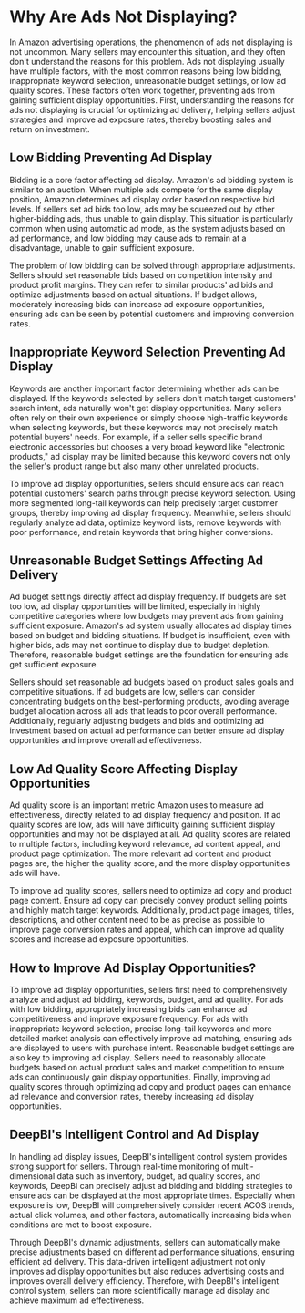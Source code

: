 # Why Are Ads Not Displaying?

In Amazon advertising operations, the phenomenon of ads not displaying is not uncommon. Many sellers may encounter this situation, and they often don't understand the reasons for this problem. Ads not displaying usually have multiple factors, with the most common reasons being low bidding, inappropriate keyword selection, unreasonable budget settings, or low ad quality scores. These factors often work together, preventing ads from gaining sufficient display opportunities. First, understanding the reasons for ads not displaying is crucial for optimizing ad delivery, helping sellers adjust strategies and improve ad exposure rates, thereby boosting sales and return on investment.

## Low Bidding Preventing Ad Display

Bidding is a core factor affecting ad display. Amazon's ad bidding system is similar to an auction. When multiple ads compete for the same display position, Amazon determines ad display order based on respective bid levels. If sellers set ad bids too low, ads may be squeezed out by other higher-bidding ads, thus unable to gain display. This situation is particularly common when using automatic ad mode, as the system adjusts based on ad performance, and low bidding may cause ads to remain at a disadvantage, unable to gain sufficient exposure.

The problem of low bidding can be solved through appropriate adjustments. Sellers should set reasonable bids based on competition intensity and product profit margins. They can refer to similar products' ad bids and optimize adjustments based on actual situations. If budget allows, moderately increasing bids can increase ad exposure opportunities, ensuring ads can be seen by potential customers and improving conversion rates.

## Inappropriate Keyword Selection Preventing Ad Display

Keywords are another important factor determining whether ads can be displayed. If the keywords selected by sellers don't match target customers' search intent, ads naturally won't get display opportunities. Many sellers often rely on their own experience or simply choose high-traffic keywords when selecting keywords, but these keywords may not precisely match potential buyers' needs. For example, if a seller sells specific brand electronic accessories but chooses a very broad keyword like "electronic products," ad display may be limited because this keyword covers not only the seller's product range but also many other unrelated products.

To improve ad display opportunities, sellers should ensure ads can reach potential customers' search paths through precise keyword selection. Using more segmented long-tail keywords can help precisely target customer groups, thereby improving ad display frequency. Meanwhile, sellers should regularly analyze ad data, optimize keyword lists, remove keywords with poor performance, and retain keywords that bring higher conversions.

## Unreasonable Budget Settings Affecting Ad Delivery

Ad budget settings directly affect ad display frequency. If budgets are set too low, ad display opportunities will be limited, especially in highly competitive categories where low budgets may prevent ads from gaining sufficient exposure. Amazon's ad system usually allocates ad display times based on budget and bidding situations. If budget is insufficient, even with higher bids, ads may not continue to display due to budget depletion. Therefore, reasonable budget settings are the foundation for ensuring ads get sufficient exposure.

Sellers should set reasonable ad budgets based on product sales goals and competitive situations. If ad budgets are low, sellers can consider concentrating budgets on the best-performing products, avoiding average budget allocation across all ads that leads to poor overall performance. Additionally, regularly adjusting budgets and bids and optimizing ad investment based on actual ad performance can better ensure ad display opportunities and improve overall ad effectiveness.

## Low Ad Quality Score Affecting Display Opportunities

Ad quality score is an important metric Amazon uses to measure ad effectiveness, directly related to ad display frequency and position. If ad quality scores are low, ads will have difficulty gaining sufficient display opportunities and may not be displayed at all. Ad quality scores are related to multiple factors, including keyword relevance, ad content appeal, and product page optimization. The more relevant ad content and product pages are, the higher the quality score, and the more display opportunities ads will have.

To improve ad quality scores, sellers need to optimize ad copy and product page content. Ensure ad copy can precisely convey product selling points and highly match target keywords. Additionally, product page images, titles, descriptions, and other content need to be as precise as possible to improve page conversion rates and appeal, which can improve ad quality scores and increase ad exposure opportunities.

## How to Improve Ad Display Opportunities?

To improve ad display opportunities, sellers first need to comprehensively analyze and adjust ad bidding, keywords, budget, and ad quality. For ads with low bidding, appropriately increasing bids can enhance ad competitiveness and improve exposure frequency. For ads with inappropriate keyword selection, precise long-tail keywords and more detailed market analysis can effectively improve ad matching, ensuring ads are displayed to users with purchase intent. Reasonable budget settings are also key to improving ad display. Sellers need to reasonably allocate budgets based on actual product sales and market competition to ensure ads can continuously gain display opportunities. Finally, improving ad quality scores through optimizing ad copy and product pages can enhance ad relevance and conversion rates, thereby increasing ad display opportunities.

## DeepBI's Intelligent Control and Ad Display

In handling ad display issues, DeepBI's intelligent control system provides strong support for sellers. Through real-time monitoring of multi-dimensional data such as inventory, budget, ad quality scores, and keywords, DeepBI can precisely adjust ad bidding and bidding strategies to ensure ads can be displayed at the most appropriate times. Especially when exposure is low, DeepBI will comprehensively consider recent ACOS trends, actual click volumes, and other factors, automatically increasing bids when conditions are met to boost exposure.

Through DeepBI's dynamic adjustments, sellers can automatically make precise adjustments based on different ad performance situations, ensuring efficient ad delivery. This data-driven intelligent adjustment not only improves ad display opportunities but also reduces advertising costs and improves overall delivery efficiency. Therefore, with DeepBI's intelligent control system, sellers can more scientifically manage ad display and achieve maximum ad effectiveness.
